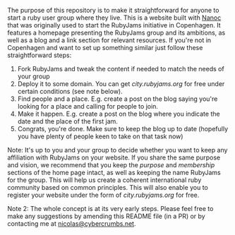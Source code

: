 <!-- #Idea -->

The purpose of this repository is to make it straightforward for anyone to start a ruby user group where they live.
This is a website built with [Nanoc](http://nanoc.ws) that was originally used to start the RubyJams initiative in Copenhagen. It features a homepage presenting the RubyJams group and its ambitions, as well as a blog and a link section for relevant resources. If you're not in Copenhagen and want to set up something similar just follow these straightforward steps:

1. Fork RubyJams and tweak the content if needed to match the needs of your group
2. Deploy it to some domain. You can get *city.rubyjams.org* for free under certain conditions (see note below).
3. Find people and a place. E.g. create a post on the blog saying you're looking for a place and calling for people to join.
4. Make it happen. E.g. create a post on the blog where you indicate the date and the place of the first jam.
5. Congrats, you're done. Make sure to keep the blog up to date (hopefully you have plenty of people keen to take on that task now)

Note: It's up to you and your group to decide whether you want to keep any affiliation with RubyJams on your website. If you share the same purpose and vision, we recommend that you keep the *purpose* and *membership* sections of the home page intact, as well as keeping the name RubyJams for the group. This will help us create a coherent international ruby community based on common principles. This will also enable you to register your website under the form of *city.rubyjams.org* for free.

Note 2: The whole concept is at its very early steps. Please feel free to make any suggestions by amending this README file (in a PR) or by contacting me at nicolas@cybercrumbs.net.

<!-- #Raketasks -->
